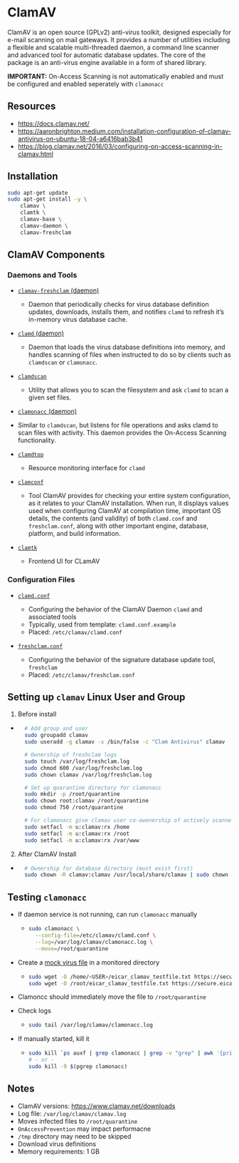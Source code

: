 # ClamAV

ClamAV is an open source (GPLv2) anti-virus toolkit, designed especially for e-mail
scanning on mail gateways. It provides a number of utilities including a flexible
and scalable multi-threaded daemon, a command line scanner and advanced tool for
automatic database updates. The core of the package is an anti-virus engine
available in a form of shared library.

**IMPORTANT:** On-Access Scanning is not automatically enabled and must be
configured and enabled seperately with `clamonacc`

## Resources

- <https://docs.clamav.net/>
- <https://aaronbrighton.medium.com/installation-configuration-of-clamav-antivirus-on-ubuntu-18-04-a6416bab3b41>
- <https://blog.clamav.net/2016/03/configuring-on-access-scanning-in-clamav.html>

## Installation

```bash
sudo apt-get update
sudo apt-get install -y \
    clamav \
    clamtk \
    clamav-base \
    clamav-daemon \
    clamav-freshclam
```

## ClamAV Components

### Daemons and Tools

- [`clamav-freshclam` (daemon)](https://docs.clamav.net/manual/Usage/SignatureManagement.html#freshclam)
  - Daemon that periodically checks for virus
    database definition updates, downloads, installs them, and notifies `clamd`
    to refresh it’s in-memory virus database cache.

- [`clamd` (daemon)](https://docs.clamav.net/manual/Usage/Scanning.html#clamd)
  - Daemon that loads the virus database definitions into memory,
    and handles scanning of files when instructed to do so by clients such as
    `clamdscan` or `clamonacc`.

- [`clamdscan`](https://docs.clamav.net/manual/Usage/Scanning.html#clamdscan)
  - Utility that allows you to scan the filesystem and ask
    `clamd` to scan a given set files.

- [`clamonacc` (daemon)](https://docs.clamav.net/manual/Usage/Scanning.html#on-access-scanning)
- Similar to `clamdscan`, but listens for file
  operations and asks clamd to scan files with activity. This daemon
  provides the On-Access Scanning functionality.

- [`clamdtop`](https://docs.clamav.net/manual/Usage/Scanning.html#clamdtop)
  - Resource monitoring interface for `clamd`

- [`clamconf`](https://docs.clamav.net/manual/Usage/Configuration.html#clamconf)
  - Tool ClamAV provides for checking your entire system configuration, as it
    relates to your ClamAV installation. When run, it displays values used when
    configuring ClamAV at compilation time, important OS details, the contents
    (and validity) of both `clamd.conf` and `freshclam.conf`, along with other
    important engine, database, platform, and build information.

- [`clamtk`](https://github.com/dave-theunsub/clamtk)
  - Frontend UI for CLamAV

### Configuration Files

- [`clamd.conf`](https://docs.clamav.net/manual/Usage/Configuration.html#clamdconf)
  - Configuring the behavior of the ClamAV Daemon `clamd` and associated tools
  - Typically, used from template: `clamd.conf.example`
  - Placed: `/etc/clamav/clamd.conf`

- [`freshclam.conf`](https://docs.clamav.net/manual/Usage/Configuration.html#freshclamconf)
  - Configuring the behavior of the signature database update tool, `freshclam`
  - Placed: `/etc/clamav/freshclam.conf`

## Setting up `clamav` Linux User and Group

1. Before install

- ```bash
    # Add group and user
    sudo groupadd clamav
    sudo useradd -g clamav -s /bin/false -c "Clam Antivirus" clamav

    # Ownership of freshclam logs
    sudo touch /var/log/freshclam.log
    sudo chmod 600 /var/log/freshclam.log
    sudo chown clamav /var/log/freshclam.log

    # Set up quarantine directory for clamonacc
    sudo mkdir -p /root/quarantine
    sudo chown root:clamav /root/quarantine
    sudo chmod 750 /root/quarantine

    # For clamonacc give clamav user co-owenership of actively scanned directories
    sudo setfacl -m u:clamav:rx /home
    sudo setfacl -m u:clamav:rx /root
    sudo setfacl -m u:clamav:rx /var/www
    ```

2. After ClamAV Install

- ```bash
    # Ownership for database directory (must exist first)
    sudo chown -R clamav:clamav /usr/local/share/clamav | sudo chown -R clamav:clamav /var/lib/clamav/
    ```

## Testing `clamonacc`

- If daemon service is not running, can run `clamonacc` manually

  - ```bash
    sudo clamonacc \
      --config-file=/etc/clamav/clamd.conf \
      --log=/var/log/clamav/clamonacc.log \
      --move=/root/quarantine
    ```

- Create a [mock virus file](https://www.eicar.org/download-anti-malware-testfile/) in a monitored directory

  - ```bash
    sudo wget -O /home/<USER>/eicar_clamav_testfile.txt https://secure.eicar.org/eicar.com
    sudo wget -O /root/eicar_clamav_testfile.txt https://secure.eicar.org/eicar.com
    ```

- Clamoncc should immediately move the file to `/root/quarantine`

- Check logs

  - ```bash
    sudo tail /var/log/clamav/clamonacc.log
    ```

- If manually started, kill it

  - ```bash
    sudo kill `ps auxf | grep clamonacc | grep -v "grep" | awk '{print $2}'`
    # - or -
    sudo kill -9 $(pgrep clamonacc)
    ```

## Notes

- ClamAV versions: <https://www.clamav.net/downloads>
- Log file: `/var/log/clamav/clamav.log`
- Moves infected files to `/root/quarantine`
- `OnAccessPrevention` may impact performacne
- `/tmp` directory may need to be skipped
- Download virus definitions
- Memory requirements: 1 GB
